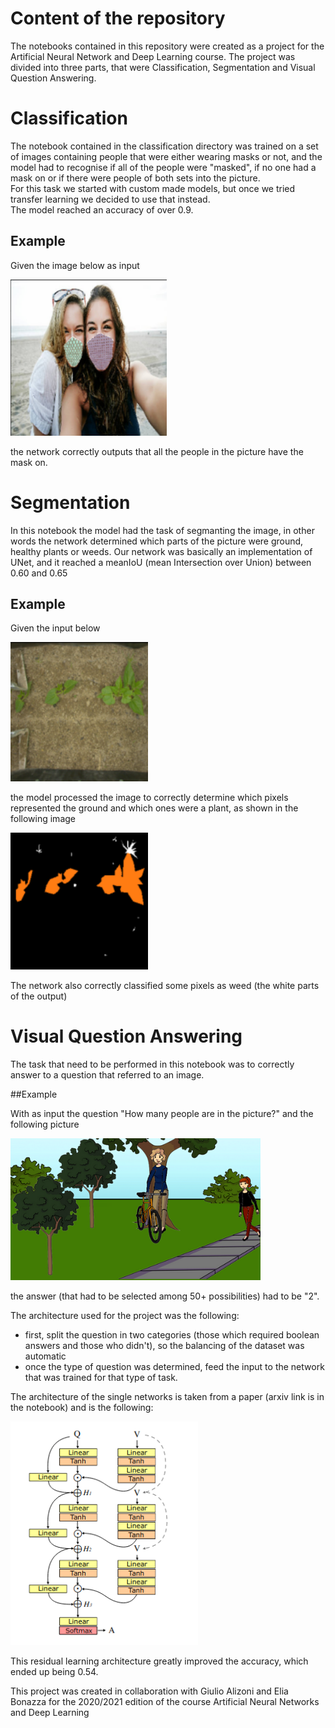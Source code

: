 # Content of the repository
The notebooks contained in this repository were created as a project for the Artificial Neural Network and Deep Learning course.
The project was divided into three parts, that were Classification, Segmentation and Visual Question Answering.

# Classification
The notebook contained in the classification directory was trained on a set of images containing people that were either wearing masks or not, and the model had to recognise if all of the people were "masked", if no one had a mask on or if there were people of both sets into the picture.<br>
For this task we started with custom made models, but once we tried transfer learning we decided to use that instead.<br>
The model reached an accuracy of over 0.9.

## Example
Given the image below as input

<img src="./pictures/classification_image.png" width="250"/>

the network correctly outputs that all the people in the picture have the mask on.

# Segmentation
In this notebook the model had the task of segmanting the image, in other words the network determined which parts of the picture were ground, healthy plants or weeds.
Our network was basically an implementation of UNet, and it reached a meanIoU (mean Intersection over Union) between 0.60 and 0.65

## Example
Given the input below

<img src="./pictures/input.png" width="220"/>

the model processed the image to correctly determine which pixels represented the ground and which ones were a plant, as shown in the following image

<img src="./pictures/result.png" width="220"/>

The network also correctly classified some pixels as weed (the white parts of the output)

# Visual Question Answering

The task that need to be performed in this notebook was to correctly answer to a question that referred to an image.

##Example

With as input the question "How many people are in the picture?" and the following picture

<img src="./pictures/vqa.png" width="400"/>


the answer (that had to be selected among 50+ possibilities) had to be "2".

The architecture used for the project was the following:

- first, split the question in two categories (those which required boolean answers and those who didn't), so the balancing of the dataset was automatic
- once the type of question was determined, feed the input to the network that was trained for that type of task.

The architecture of the single networks is taken from a paper (arxiv link is in the notebook) and is the following:

<img src="./pictures/paper.png" width="300"/>


This residual learning architecture greatly improved the accuracy, which ended up being 0.54.

This project was created in collaboration with Giulio Alizoni and Elia Bonazza for the 2020/2021 edition of the course Artificial Neural Networks and Deep Learning